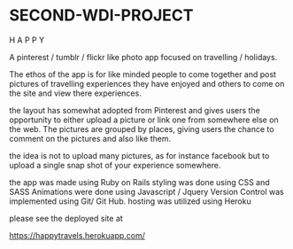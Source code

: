 # SECOND-WDI-PROJECT
H A P P Y 


A pinterest / tumblr / flickr like photo app focused on travelling / holidays.

The ethos of the app is for like minded people to come together and post pictures of travelling experiences they have enjoyed and others to come on the site and view there experiences.

the layout has somewhat adopted from Pinterest and gives users the opportunity to either upload a picture or link one from somewhere else on the web. The pictures are grouped by places, giving users the chance to comment on the pictures and also like them.

the idea is not to upload many pictures, as for instance facebook but to upload a single snap shot of your experience somewhere.

the app was made using Ruby on Rails
styling was done using CSS and SASS
Animations were done using Javascript / Jquery
Version Control was implemented using Git/ Git Hub.
hosting was utilized using Heroku

please see the deployed site at

https://happytravels.herokuapp.com/

